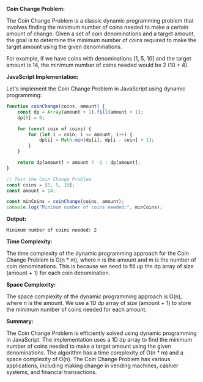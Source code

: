 **Coin Change Problem:**

The Coin Change Problem is a classic dynamic programming problem that involves finding the minimum number of coins needed to make a certain amount of change. Given a set of coin denominations and a target amount, the goal is to determine the minimum number of coins required to make the target amount using the given denominations.

For example, if we have coins with denominations [1, 5, 10] and the target amount is 14, the minimum number of coins needed would be 2 (10 + 4).

**JavaScript Implementation:**

Let's implement the Coin Change Problem in JavaScript using dynamic programming:

```javascript
function coinChange(coins, amount) {
    const dp = Array(amount + 1).fill(amount + 1);
    dp[0] = 0;

    for (const coin of coins) {
        for (let i = coin; i <= amount; i++) {
            dp[i] = Math.min(dp[i], dp[i - coin] + 1);
        }
    }

    return dp[amount] > amount ? -1 : dp[amount];
}

// Test the Coin Change Problem
const coins = [1, 5, 10];
const amount = 14;

const minCoins = coinChange(coins, amount);
console.log("Minimum number of coins needed:", minCoins);
```

**Output:**
```
Minimum number of coins needed: 2
```

**Time Complexity:**

The time complexity of the dynamic programming approach for the Coin Change Problem is O(n * m), where n is the amount and m is the number of coin denominations. This is because we need to fill up the dp array of size (amount + 1) for each coin denomination.

**Space Complexity:**

The space complexity of the dynamic programming approach is O(n), where n is the amount. We use a 1D dp array of size (amount + 1) to store the minimum number of coins needed for each amount.

**Summary:**

The Coin Change Problem is efficiently solved using dynamic programming in JavaScript. The implementation uses a 1D dp array to find the minimum number of coins needed to make a target amount using the given denominations. The algorithm has a time complexity of O(n * m) and a space complexity of O(n). The Coin Change Problem has various applications, including making change in vending machines, cashier systems, and financial transactions.
